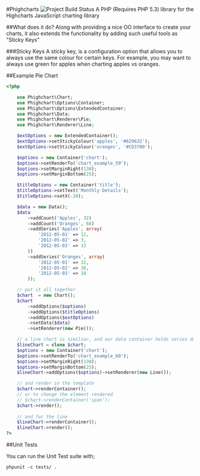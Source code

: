 #Phighcharts ![Project Build Status](https://secure.travis-ci.org/catchamonkey/phighcharts.png)
A PHP (Requires PHP 5.3) library for the Highcharts JavaScript charting library

##What does it do?
Along with providing a nice OO interface to create your charts, it also
extends the functionality by adding such useful tools as "Sticky Keys"

###Sticky Keys
A sticky key, is a configuration option that allows you to always use the same colour
for certain keys.
For example, you may want to always use green for apples when charting apples vs oranges.

##Example Pie Chart

```php
<?php

    use Phighchart\Chart;
    use Phighchart\Options\Container;
    use Phighchart\Options\ExtendedContainer;
    use Phighchart\Data;
    use Phighchart\Renderer\Pie;
    use Phighchart\Renderer\Line;

    $extOptions = new ExtendedContainer();
    $extOptions->setStickyColour('apples', '#629632');
    $extOptions->setStickyColour('oranges', '#CD3700');

    $options = new Container('chart');
    $options->setRenderTo('chart_example_59');
    $options->setMarginRight(130);
    $options->setMarginBottom(25);

    $titleOptions = new Container('title');
    $titleOptions->setText('Monthly Details');
    $titleOptions->setX(-20);

    $data = new Data();
    $data
        ->addCount('Apples', 32)
        ->addCount('Oranges', 68)
        ->addSeries('Apples', array(
            '2012-05-01' => 12,
            '2012-05-02' => 3,
            '2012-05-03' => 33
        ))
        ->addSeries('Oranges', array(
            '2012-05-01' => 32,
            '2012-05-02' => 36,
            '2012-05-03' => 18
        ));

    // put it all together
    $chart  = new Chart();
    $chart
        ->addOptions($options)
        ->addOptions($titleOptions)
        ->addOptions($extOptions)
        ->setData($data)
        ->setRenderer(new Pie());

    // a line chart is similiar, and our data container holds series data for this
    $lineChart = clone $chart;
    $options = new Container('chart');
    $options->setRenderTo('chart_example_60');
    $options->setMarginRight(130);
    $options->setMarginBottom(25);
    $lineChart->addOptions($options)->setRenderer(new Line());

    // and render in the template
    $chart->renderContainer();
    // or to change the element rendered
    // $chart->renderContainer('span');
    $chart->render();
    
    // and for the line
    $lineChart->renderContainer();
    $lineChart->render();
?>
```

##Unit Tests

You can run the Unit Test suite with;

    phpunit -c tests/ .
